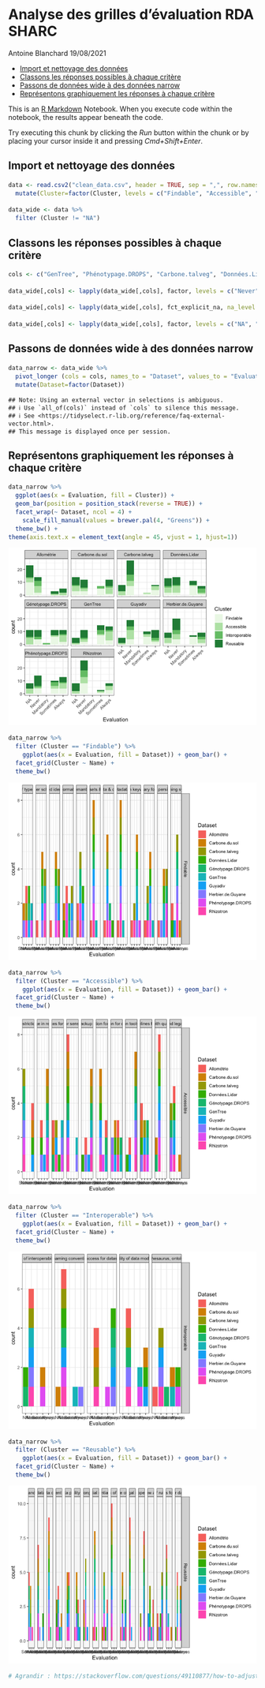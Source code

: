 Analyse des grilles d’évaluation RDA SHARC
================
Antoine Blanchard
19/08/2021

-   [Import et nettoyage des données](#import-et-nettoyage-des-données)
-   [Classons les réponses possibles à chaque
    critère](#classons-les-réponses-possibles-à-chaque-critère)
-   [Passons de données wide à des données
    narrow](#passons-de-données-wide-à-des-données-narrow)
-   [Représentons graphiquement les réponses à chaque
    critère](#représentons-graphiquement-les-réponses-à-chaque-critère)

This is an [R Markdown](http://rmarkdown.rstudio.com) Notebook. When you
execute code within the notebook, the results appear beneath the code.

Try executing this chunk by clicking the *Run* button within the chunk
or by placing your cursor inside it and pressing *Cmd+Shift+Enter*.

## Import et nettoyage des données

``` r
data <- read.csv2("clean_data.csv", header = TRUE, sep = ",", row.names = "Code") %>%
  mutate(Cluster=factor(Cluster, levels = c("Findable", "Accessible", "Interoperable", "Reusable")))

data_wide <- data %>%
  filter (Cluster != "NA")
```

## Classons les réponses possibles à chaque critère

``` r
cols <- c("GenTree", "Phénotypage.DROPS", "Carbone.talveg", "Données.Lidar", "Herbier.de.Guyane", "Rhizotron", "Guyadiv", "Allométrie", "Carbone.du.sol", "Génotypage.DROPS")

data_wide[,cols] <- lapply(data_wide[,cols], factor, levels = c("Never", "Mandatory", "Sometimes", "Always"), exclude = "", ordered = T)

data_wide[,cols] <- lapply(data_wide[,cols], fct_explicit_na, na_level = "NA")

data_wide[,cols] <- lapply(data_wide[,cols], factor, levels = c("NA", "Never", "Mandatory", "Sometimes", "Always"), exclude = "", ordered = T)
```

## Passons de données wide à des données narrow

``` r
data_narrow <- data_wide %>%
  pivot_longer (cols = cols, names_to = "Dataset", values_to = "Evaluation") %>%
  mutate(Dataset=factor(Dataset))
```

    ## Note: Using an external vector in selections is ambiguous.
    ## ℹ Use `all_of(cols)` instead of `cols` to silence this message.
    ## ℹ See <https://tidyselect.r-lib.org/reference/faq-external-vector.html>.
    ## This message is displayed once per session.

## Représentons graphiquement les réponses à chaque critère

``` r
data_narrow %>%
  ggplot(aes(x = Evaluation, fill = Cluster)) + 
  geom_bar(position = position_stack(reverse = TRUE)) +
  facet_wrap(~ Dataset, ncol = 4) +
    scale_fill_manual(values = brewer.pal(4, "Greens")) +
  theme_bw() +
theme(axis.text.x = element_text(angle = 45, vjust = 1, hjust=1))
```

![](Notebook_files/figure-gfm/barplot_parDataset-1.png)<!-- -->

``` r
data_narrow %>%
  filter (Cluster == "Findable") %>%
    ggplot(aes(x = Evaluation, fill = Dataset)) + geom_bar() + 
  facet_grid(Cluster ~ Name) +
  theme_bw()
```

![](Notebook_files/figure-gfm/barplot_parChamp-1.png)<!-- -->

``` r
data_narrow %>%
  filter (Cluster == "Accessible") %>%
    ggplot(aes(x = Evaluation, fill = Dataset)) + geom_bar() + 
  facet_grid(Cluster ~ Name) +
  theme_bw()
```

![](Notebook_files/figure-gfm/barplot_parChamp-2.png)<!-- -->

``` r
data_narrow %>%
  filter (Cluster == "Interoperable") %>%
    ggplot(aes(x = Evaluation, fill = Dataset)) + geom_bar() + 
  facet_grid(Cluster ~ Name) +
  theme_bw()
```

![](Notebook_files/figure-gfm/barplot_parChamp-3.png)<!-- -->

``` r
data_narrow %>%
  filter (Cluster == "Reusable") %>%
    ggplot(aes(x = Evaluation, fill = Dataset)) + geom_bar() + 
  facet_grid(Cluster ~ Name) +
  theme_bw()
```

![](Notebook_files/figure-gfm/barplot_parChamp-4.png)<!-- -->

``` r
# Agrandir : https://stackoverflow.com/questions/49110877/how-to-adjust-facet-size-manually/49225527
```
